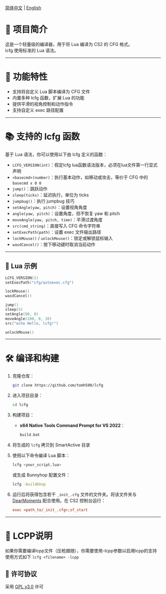  [简体中文](#) | [English](README.md) 
 
 # 🎯 项目简介

 这是一个轻量级的编译器，用于将 Lua 编译为 CS2 的 CFG 格式。  
 lcfg 使用标准的 Lua 语法。

 ---

 # 🚀 功能特性

 * 支持将自定义 Lua 脚本编译为 CFG 文件  
 * 内置多种 lcfg 函数，扩展 Lua 的功能  
 * 提供平滑的视角控制和动作指令  
 * 支持自定义 exec 路径配置  

 ---

 # 📚 支持的 lcfg 函数

 基于 Lua 语法，你可以使用以下由 lcfg 定义的函数：

 * `LCFG_VERSION(int)`：假定lcfg lua函数语法版本，必须在lua文件第一行显式声明
 * `<basecmd>(number)`：执行基本动作，如移动或攻击，等价于 CFG 中的 `basecmd x 0 0`  
 * `jump()`：跳跃动作  
 * `sleep(ticks)`：延迟执行，单位为 ticks  
 * `jumpbug()`：执行 jumpbug 技巧  
 * `setAngle(yaw, pitch)`：设置视角角度  
 * `angle(yaw, pitch)`：设置角度，但不恢复 yaw 和 pitch  
 * `moveAngle(yaw, pitch, time)`：平滑过渡角度  
 * `src(cmd_string)`：直接写入 CFG 命令字符串  
 * `setExecPath(path)`：设置 exec 文件输出路径  
 * `lockMouse()` / `unlockMouse()`：锁定或解锁鼠标输入  
 * `wasdCancel()`：按下移动键时取消当前动作  

 ---

 ## 📄 Lua 示例

 ```lua
 LCFG_VERSION(1)
 setExecPath("cfg/autoexec.cfg")

 lockMouse()
 wasdCancel()

 jump()
 sleep(5)
 setAngle(90, 0)
 moveAngle(180, 0, 10)
 src("echo Hello, lcfg!")

 unlockMouse()
 ```
---

 # 🛠️ 编译和构建

 1. 克隆仓库：  
    ```bash
    git clone https://github.com/tomh500/lcfg
    ```
 2. 进入项目目录：  
    ```bash
    cd lcfg
    ```
 3. 构建项目：
    - **x64 Native Tools Command Prompt for VS 2022**：  
      ```bash
      build.bat
      ```

 4. 将生成的 `lcfg` 拷贝到 SmartActive 目录  

 5. 使用以下命令编译 Lua 脚本：
    ```bash
    lcfg <your_script.lua>
    ```
    或生成 Bunnyhop 配置文件：
    ```bash
    lcfg -buildbhop
    ```

 6. 运行后将获得包含若干 `_init_.cfg` 文件的文件夹。将该文件夹与 <a href="https://github.com/tomh500/DearMoments">DearMoments</a> 配合使用。在 CS2 控制台运行：

    ```cfg
    exec <path_to/_init_.cfg>;sf_start
    ```

 ---

 # 🔪 LCPP说明
 
 如果你需要编译lcpp文件（压枪跟随），你需要使用-lcpp参数以启用lcpp的支持
 使用方式如下
 `lcfg <filename> -lcpp`


 ## 📜 许可协议

 采用 [GPL v3.0](https://www.gnu.org/licenses/gpl-3.0.html) 许可
